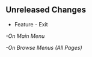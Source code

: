 Unreleased Changes
------------------

* Feature - Exit

*-On Main Menu*

*-On Browse Menus (All Pages)*

